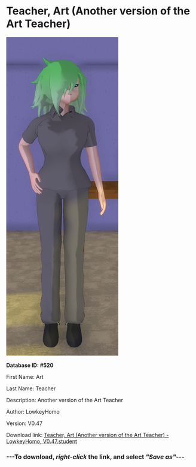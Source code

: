 # Teacher, Art (Another version of the Art Teacher)

<img src="https://raw.githubusercontent.com/Arbiter1223/Daigaku-Gurashi-Custom-Students/master/Students/Files/Teacher%2C%20Art%20(Another%20version%20of%20the%20Art%20Teacher).png" title="Teacher, Art (Another version of the Art Teacher) - LowkeyHomo, V0.47">

**Database ID: #520**

First Name: Art

Last Name: Teacher

Description: Another version of the Art Teacher

Author: LowkeyHomo

Version: V0.47

Download link: <a href="https://raw.githubusercontent.com/Arbiter1223/Daigaku-Gurashi-Custom-Students/master/Students/Files/Teacher%2C%20Art%20(Another%20version%20of%20the%20Art%20Teacher)%20-%20LowkeyHomo%2C%20V0.47.student">Teacher, Art (Another version of the Art Teacher) - LowkeyHomo, V0.47.student</a>

### ---**To download, _right-click_ the link, and select _"Save as"_**---
